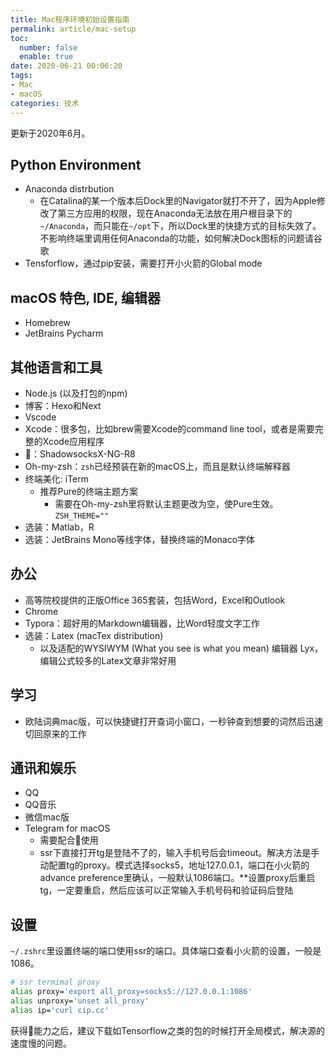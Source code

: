 ```yaml
---
title: Mac程序环境初始设置指南
permalink: article/mac-setup
toc:
  number: false
  enable: true
date: 2020-06-21 00:06:20
tags:
- Mac
- macOS
categories: 技术
---
```


更新于2020年6月。

<!-- more -->

## Python Environment

- Anaconda distrbution
  - 在Catalina的某一个版本后Dock里的Navigator就打不开了，因为Apple修改了第三方应用的权限，现在Anaconda无法放在用户根目录下的`~/Anaconda`，而只能在`~/opt`下，所以Dock里的快捷方式的目标失效了。不影响终端里调用任何Anaconda的功能，如何解决Dock图标的问题请谷歌
- Tensforflow，通过pip安装，需要打开小火箭的Global mode

##  macOS 特色, IDE, 编辑器

- Homebrew
- JetBrains Pycharm

## 其他语言和工具

- Node.js (以及打包的npm)
- 博客：Hexo和Next
- Vscode
- Xcode：很多包，比如brew需要Xcode的command line tool，或者是需要完整的Xcode应用程序
- 🍅：ShadowsocksX-NG-R8
- Oh-my-zsh：`zsh`已经预装在新的macOS上，而且是默认终端解释器
- 终端美化: iTerm
  - 推荐Pure的终端主题方案
    - 需要在Oh-my-zsh里将默认主题更改为空，使Pure生效。`ZSH_THEME=""`
- 选装：Matlab，R
- 选装：JetBrains Mono等线字体，替换终端的Monaco字体

## 办公

- 高等院校提供的正版Office 365套装，包括Word，Excel和Outlook
- Chrome
- Typora：超好用的Markdown编辑器，比Word轻度文字工作
- 选装：Latex (macTex distribution)
  - 以及适配的WYSIWYM (What you see is what you mean) 编辑器 Lyx，编辑公式较多的Latex文章非常好用

## 学习

- 欧陆词典mac版，可以快捷键打开查词小窗口，一秒钟查到想要的词然后迅速切回原来的工作

## 通讯和娱乐

- QQ
- QQ音乐
- 微信mac版
- Telegram for macOS
  - 需要配合🍅使用
  - ssr下直接打开tg是登陆不了的，输入手机号后会timeout。解决方法是手动配置tg的proxy。模式选择socks5，地址127.0.0.1，端口在小火箭的advance preference里确认，一般默认1086端口。**设置proxy后重启tg，一定要重启，然后应该可以正常输入手机号码和验证码后登陆

## 设置

`~/.zshrc`里设置终端的端口使用ssr的端口。具体端口查看小火箭的设置，一般是1086。

```zsh
# ssr termimal proxy
alias proxy='export all_proxy=socks5://127.0.0.1:1086'
alias unproxy='unset all_proxy'
alias ip='curl cip.cc'
```

获得🍅能力之后，建议下载如Tensorflow之类的包的时候打开全局模式，解决源的速度慢的问题。